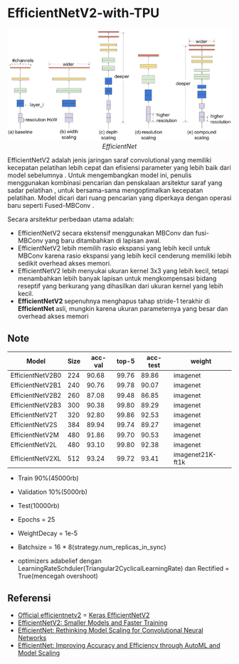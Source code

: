 # EfficientNetV2-with-TPU

<p align="center">
 <img src="https://github.com/sultanbst123/EfficientNetV2-with-TPU/blob/main/images.png"><i> EfficientNet </i>
</p>

EfficientNetV2 adalah jenis jaringan saraf convolutional yang memiliki kecepatan pelatihan lebih cepat dan efisiensi parameter yang lebih baik dari model sebelumnya . Untuk mengembangkan model ini, penulis menggunakan kombinasi pencarian dan penskalaan arsitektur saraf yang sadar pelatihan , untuk bersama-sama mengoptimalkan kecepatan pelatihan. Model dicari dari ruang pencarian yang diperkaya dengan operasi baru seperti Fused-MBConv .

Secara arsitektur perbedaan utama adalah:
- EfficientNetV2 secara ekstensif menggunakan MBConv dan fusi-MBConv yang baru ditambahkan di lapisan awal.
- EfficientNetV2 lebih memilih rasio ekspansi yang lebih kecil untuk MBConv karena rasio ekspansi yang lebih kecil cenderung memiliki lebih sedikit overhead akses memori.
- EfficientNetV2 lebih menyukai ukuran kernel 3x3 yang lebih kecil, tetapi menambahkan lebih banyak lapisan untuk mengkompensasi bidang reseptif yang berkurang yang dihasilkan dari ukuran kernel yang lebih kecil.
- <b> EfficientNetV2 </b> sepenuhnya menghapus tahap stride-1 terakhir di <b> EfficientNet </b> asli, mungkin karena ukuran parameternya yang besar dan overhead akses memori

## Note 


| Model               | Size  | acc-val| top-5 | acc-test | weight |
  | ----------------- | ----- | -----  | ----- | -----    | -----   |
  | EfficientNetV2B0  | 224   | 90.68  | 99.76 | 89.86    | imagenet |
  | EfficientNetV2B1  | 240   | 90.76  | 99.78 | 90.07    | imagenet |
  | EfficientNetV2B2  | 260   | 87.08  | 99.48 | 86.85    | imagenet |
  | EfficientNetV2B3  | 300   | 90.38  | 99.80 | 89.29    | imagenet |
  | EfficientNetV2T   | 320   | 92.80  | 99.86 | 92.53    | imagenet |
  | EfficientNetV2S   | 384   | 89.94  | 99.74 | 89.27    | imagenet |
  | EfficientNetV2M   | 480   | 91.86  | 99.70 | 90.53    | imagenet |
  | EfficientNetV2L   | 480   | 93.10  | 99.80 | 92.38    | imagenet |
  | EfficientNetV2XL  | 512   | 93.24  | 99.72 | 93.41    | imagenet21K-ft1k |

- Train 90%(45000rb)
- Validation 10%(5000rb) 
- Test(10000rb) 
- Epochs = 25
- WeightDecay = 1e-5
- Batchsize = 16 * 8(strategy.num_replicas_in_sync) 

- optimizers adabelief dengan LearningRateSchduler(Triangular2CyclicalLearningRate) dan Rectified = True(mencegah overshoot)


## Referensi

- [Official efficientnetv2](https://github.com/google/automl/tree/master/efficientnetv2)
= [Keras EfficientNetV2](https://github.com/leondgarse/keras_efficientnet_v2) 
- [EfficientNetV2: Smaller Models and Faster Training](https://arxiv.org/pdf/2104.00298) 
- [EfficientNet: Rethinking Model Scaling for Convolutional Neural Networks](https://arxiv.org/pdf/1905.11946) 
- [EfficientNet: Improving Accuracy and Efficiency through AutoML and Model Scaling](https://ai.googleblog.com/2019/05/efficientnet-improving-accuracy-and.html?m=1) 
